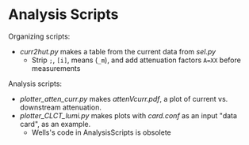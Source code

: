 # Analysis Scripts

Organizing scripts:
  * *curr2hut.py* makes a table from the current data from *sel.py*
    * Strip `;`, `[i]`, means (`_m`), and add attenuation factors `A=XX` before measurements

Analysis scripts:
  * *plotter_atten_curr.py* makes *attenVcurr.pdf*, a plot of current vs. downstream attenuation.
  * *plotter_CLCT_lumi.py* makes plots with *card.conf* as an input "data card", as an example.
    * Wells's code in AnalysisScripts is obsolete
